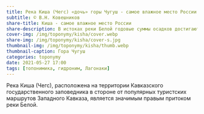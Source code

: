 ```yaml
---
title: Река Киша (Чегс) «дочь» горы Чугуш - самое влажное место России
subtitle: © В.Н. Ковешников
share-title: Киша - самое влажное место России
share-description: В истоках реки Белой годовые суммы осадков достигают 4000 мм
cover-img: /img/toponymy/kisha/cover.webp
share-img: /img/toponymy/kisha/cover-s.jpg
thumbnail-img: /img/toponymy/kisha/thumb.webp
thumbnail-caption: Гора Чугуш
categories: toponymy
date: 2021-05-27 17:00
tags: [топонимика, гидроним, Лагонаки]
---
```

Река Киша (Чегс), расположена на территории Кавказского государственного заповедника в стороне от популярных туристских маршрутов Западного Кавказа, является значимым правым притоком реки Белой.
